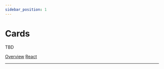 ```yaml
---
sidebar_position: 1
---
```



# Cards

TBD

<a href='./index.md' class='view-option'> Overview</a>
<a href='./react.md' class='view-option view-option-selected'> React</a>
__________________________________________________________________________________
